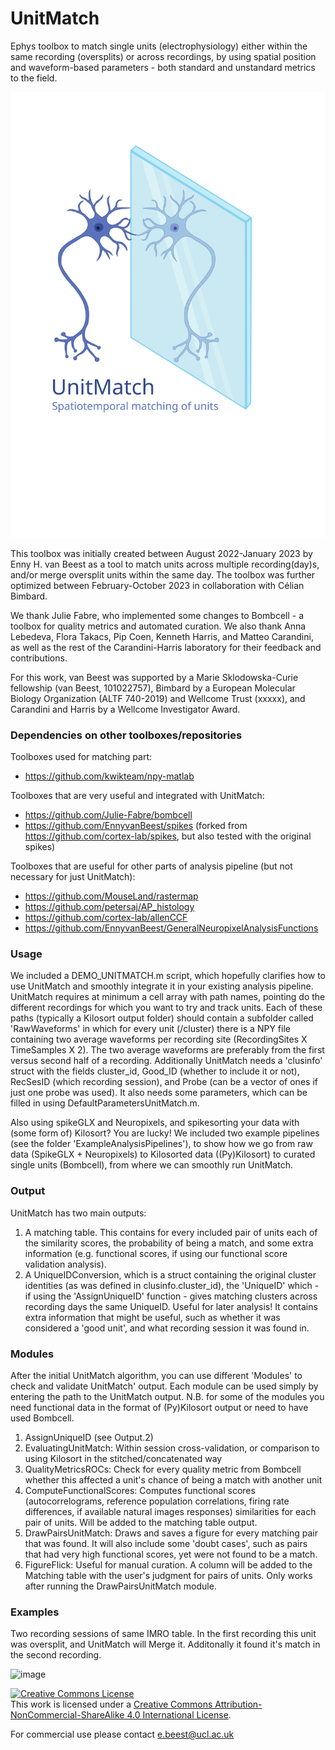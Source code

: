 # UnitMatch
Ephys toolbox to match single units (electrophysiology) either within the same recording (oversplits) or across recordings, by using spatial position and waveform-based parameters - both standard and unstandard metrics to the field. 

![image](https://github.com/EnnyvanBeest/UnitMatch/blob/main/LogoAndExamples/Logo.svg)

This toolbox was initially created between August 2022-January 2023 by Enny H. van Beest as a tool to match units across multiple recording(day)s, and/or merge oversplit units within the same day. The toolbox was further optimized between February-October 2023 in collaboration with Célian Bimbard.

We thank Julie Fabre, who implemented some changes to Bombcell - a toolbox for quality metrics and automated curation.
We also thank Anna Lebedeva, Flora Takacs, Pip Coen, Kenneth Harris, and Matteo Carandini, as well as the rest of the Carandini-Harris laboratory for their feedback and contributions.

For this work, van Beest was supported by a Marie Sklodowska-Curie fellowship (van Beest, 101022757), Bimbard by a European Molecular Biology Organization (ALTF 740-2019) and Wellcome Trust (xxxxx), and Carandini and Harris by a Wellcome Investigator Award.

### Dependencies on other toolboxes/repositories
Toolboxes used for matching part:
- https://github.com/kwikteam/npy-matlab

Toolboxes that are very useful and integrated with UnitMatch:
- https://github.com/Julie-Fabre/bombcell
- https://github.com/EnnyvanBeest/spikes (forked from https://github.com/cortex-lab/spikes, but also tested with the original spikes)

Toolboxes that are useful for other parts of analysis pipeline (but not necessary for just UnitMatch):
- https://github.com/MouseLand/rastermap
- https://github.com/petersaj/AP_histology
- https://github.com/cortex-lab/allenCCF
- https://github.com/EnnyvanBeest/GeneralNeuropixelAnalysisFunctions

### Usage
We included a DEMO_UNITMATCH.m script, which hopefully clarifies how to use UnitMatch and smoothly integrate it in your existing analysis pipeline. UnitMatch requires at minimum a cell array with path names, pointing do the different recordings for which you want to try and track units. Each of these paths (typically a Kilosort output folder) should contain a subfolder called 'RawWaveforms' in which for every unit (/cluster) there is a NPY file containing two average waveforms per recording site (RecordingSites X TimeSamples X 2). The two average waveforms are preferably from the first versus second half of a recording. Additionally UnitMatch needs a 'clusinfo' struct with the fields cluster_id, Good_ID (whether to include it or not), RecSesID (which recording session), and Probe (can be a vector of ones if just one probe was used). It also needs some parameters, which can be filled in using DefaultParametersUnitMatch.m. 

Also using spikeGLX and Neuropixels, and spikesorting your data with (some form of) Kilosort? You are lucky!
We included two example pipelines (see the folder 'ExampleAnalysisPipelines'), to show how we go from raw data (SpikeGLX + Neuropixels) to Kilosorted data ((Py)Kilosort) to curated single units (Bombcell), from where we can smoothly run UnitMatch.

### Output
UnitMatch has two main outputs:
1. A matching table. This contains for every included pair of units each of the similarity scores, the probability of being a match, and some extra information (e.g. functional scores, if using our functional score validation analysis).
2. A UniqueIDConversion, which is a struct containing the original cluster identities (as was defined in clusinfo.cluster_id), the 'UniqueID' which - if using the 'AssignUniqueID' function - gives matching clusters across recording days the same UniqueID. Useful for later analysis! It contains extra information that might be useful, such as whether it was considered a 'good unit', and what recording session it was found in.

### Modules
After the initial UnitMatch algorithm, you can use different 'Modules' to check and validate UnitMatch' output. Each module can be used simply by entering the path to the UnitMatch output. N.B. for some of the modules you need functional data in the format of (Py)Kilosort output or need to have used Bombcell.
1. AssignUniqueID (see Output.2)
2. EvaluatingUnitMatch: Within session cross-validation, or comparison to using Kilosort in the stitched/concatenated way
3. QualityMetricsROCs: Check for every quality metric from Bombcell whether this affected a unit's chance of being a match with another unit
4. ComputeFunctionalScores: Computes functional scores (autocorrelograms, reference population correlations, firing rate differences, if available natural images responses) similarities for each pair of units. Will be added to the matching table output.
5. DrawPairsUnitMatch: Draws and saves a figure for every matching pair that was found. It will also include some 'doubt cases', such as pairs that had very high functional scores, yet were not found to be a match.
6. FigureFlick: Useful for manual curation. A column will be added to the Matching table with the user's judgment for pairs of units. Only works after running the DrawPairsUnitMatch module.

### Examples

Two recording sessions of same IMRO table. In the first recording this unit was oversplit, and UnitMatch will Merge it. Additonally it found it's match in the second recording.

![image](https://github.com/EnnyvanBeest/UnitMatch/blob/main/LogoAndExamples/Example1.bmp)

<a rel="license" href="http://creativecommons.org/licenses/by-nc-sa/4.0/"><img alt="Creative Commons License" style="border-width:0" src="https://i.creativecommons.org/l/by-nc-sa/4.0/88x31.png" /></a><br />This work is licensed under a <a rel="license" href="http://creativecommons.org/licenses/by-nc-sa/4.0/">Creative Commons Attribution-NonCommercial-ShareAlike 4.0 International License</a>.

For commercial use please contact e.beest@ucl.ac.uk
